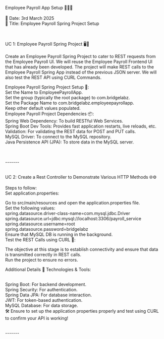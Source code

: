 Employee Payroll App Setup 🧑‍💼💼<br><br>
📅 Date: 3rd March 2025<br>
📜 Title: Employee Payroll Spring Project Setup<br><br><br>

UC 1: Employee Payroll Spring Project 🖥️🚀<br><br>
Create an Employee Payroll Spring Project to cater to REST requests from the Employee Payroll UI. We will reuse the Employee Payroll Frontend UI that has already been developed. The project will make REST calls to the Employee Payroll Spring App instead of the previous JSON server. We will also test the REST API using CURL Commands.<br>

Employee Payroll Spring Project Setup 🔧:<br>
Set the Name to EmployeePayrollApp.<br>
Set the group (typically the root package) to com.bridgelabz.<br>
Set the Package Name to com.bridgelabz.employeepayrollapp.<br>
Keep other default values populated.<br>
Employee Payroll Project Dependencies 📦:<br>
Spring Web Dependency: To build RESTful Web Services.<br>
Spring Boot Dev Tools: Provides fast application restarts, live reloads, etc.<br>
Validation: For validating the REST data for POST and PUT calls.<br>
MySQL Driver: To connect to the MySQL repository.<br>
Java Persistence API (JPA): To store data in the MySQL server.<br><br><br>




-------<br><br>


UC 2: Create a Rest Controller to Demonstrate Various HTTP Methods 🌐⚙️<br><br>
Steps to follow:<br>
Set application.properties:<br>

Go to src/main/resources and open the application.properties file.<br>
Set the following values:<br>
spring.datasource.driver-class-name=com.mysql.jdbc.Driver<br>
spring.datasource.url=jdbc:mysql://localhost:3306/payroll_service<br>
spring.datasource.username=root<br>
spring.datasource.password=bridgelabz<br>
Ensure that MySQL DB is running in the background.<br>
Test the REST Calls using CURL 🔄:<br>

The objective at this stage is to establish connectivity and ensure that data is transmitted correctly in REST calls.<br>
Run the project to ensure no errors.<br>

Additional Details 📝
Technologies & Tools:<br><br>

Spring Boot: For backend development.<br>
Spring Security: For authentication.<br>
Spring Data JPA: For database interaction.<br>
JWT: For token-based authentication.<br>
MySQL Database: For data storage.<br>
🛠️ Ensure to set up the application properties properly and test using CURL to confirm your API is working!<br><br>


-------<br><br>
